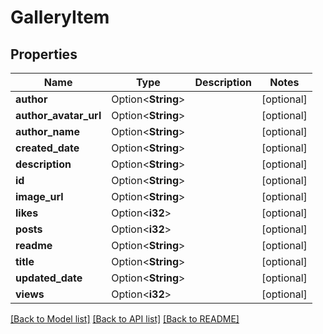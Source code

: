 # GalleryItem

## Properties

Name | Type | Description | Notes
------------ | ------------- | ------------- | -------------
**author** | Option<**String**> |  | [optional]
**author_avatar_url** | Option<**String**> |  | [optional]
**author_name** | Option<**String**> |  | [optional]
**created_date** | Option<**String**> |  | [optional]
**description** | Option<**String**> |  | [optional]
**id** | Option<**String**> |  | [optional]
**image_url** | Option<**String**> |  | [optional]
**likes** | Option<**i32**> |  | [optional]
**posts** | Option<**i32**> |  | [optional]
**readme** | Option<**String**> |  | [optional]
**title** | Option<**String**> |  | [optional]
**updated_date** | Option<**String**> |  | [optional]
**views** | Option<**i32**> |  | [optional]

[[Back to Model list]](../README.md#documentation-for-models) [[Back to API list]](../README.md#documentation-for-api-endpoints) [[Back to README]](../README.md)


